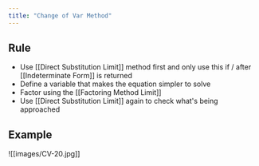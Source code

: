 ```yaml
---
title: "Change of Var Method"
---
```

## Rule
- Use [[Direct Substitution Limit]] method first and only use this if / after [[Indeterminate Form]] is returned
- Define a variable that makes the equation simpler to solve 
- Factor using the [[Factoring Method Limit]]
- Use [[Direct Substitution Limit]] again to check what's being approached

## Example
![[images/CV-20.jpg]]